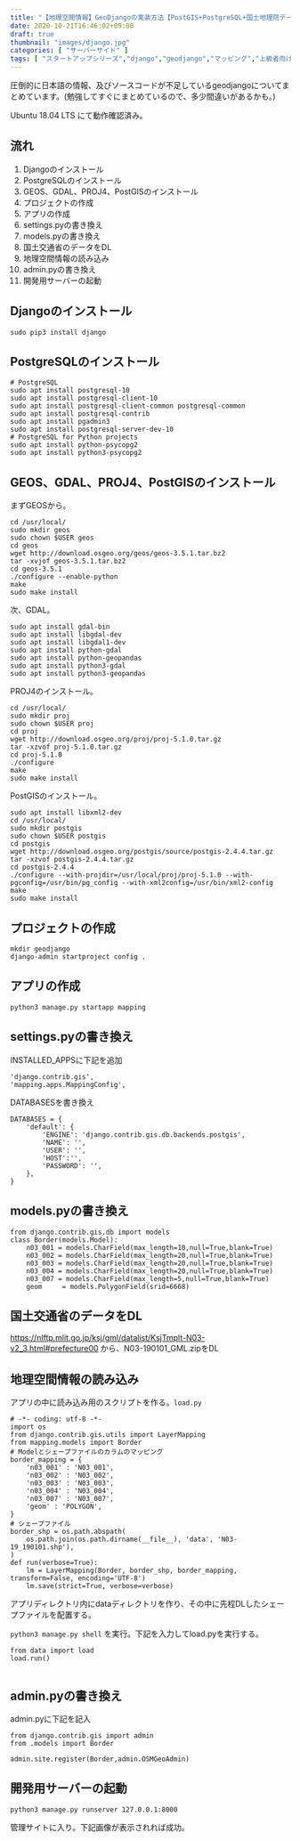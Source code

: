 ```yaml
---
title: "【地理空間情報】GeoDjangoの実装方法【PostGIS+PostgreSQL+国土地理院データ】"
date: 2020-10-21T16:46:02+09:00
draft: true
thumbnail: "images/django.jpg"
categories: [ "サーバーサイド" ]
tags: [ "スタートアップシリーズ","django","geodjango","マッピング","上級者向け" ]
---
```



圧倒的に日本語の情報、及びソースコードが不足しているgeodjangoについてまとめています。(勉強してすぐにまとめているので、多少間違いがあるかも。)

Ubuntu 18.04 LTS にて動作確認済み。


## 流れ

1. Djangoのインストール
1. PostgreSQLのインストール
1. GEOS、GDAL、PROJ4、PostGISのインストール
1. プロジェクトの作成
1. アプリの作成
1. settings.pyの書き換え
1. models.pyの書き換え
1. 国土交通省のデータをDL
1. 地理空間情報の読み込み
1. admin.pyの書き換え
1. 開発用サーバーの起動



## Djangoのインストール

    sudo pip3 install django

## PostgreSQLのインストール

<!--

    # PostgreSQL
    sudo apt -y install postgresql-12
    sudo apt -y install postgresql-client-12
    sudo apt -y install postgresql-client-common postgresql-common 
    sudo apt -y install postgresql-contrib
    sudo apt -y install pgadmin3
    sudo apt -y install postgresql-server-dev-12
    # PostgreSQL for Python projects
    #sudo apt install python-psycopg2
    sudo apt -y install python3-psycopg2

-->


    # PostgreSQL
    sudo apt install postgresql-10
    sudo apt install postgresql-client-10
    sudo apt install postgresql-client-common postgresql-common 
    sudo apt install postgresql-contrib
    sudo apt install pgadmin3
    sudo apt install postgresql-server-dev-10
    # PostgreSQL for Python projects
    sudo apt install python-psycopg2
    sudo apt install python3-psycopg2


## GEOS、GDAL、PROJ4、PostGISのインストール

まずGEOSから。

<!--
下記を3.9,1でインストールし直し
-->
    
    cd /usr/local/ 
    sudo mkdir geos 
    sudo chown $USER geos 
    cd geos
    wget http://download.osgeo.org/geos/geos-3.5.1.tar.bz2
    tar -xvjof geos-3.5.1.tar.bz2
    cd geos-3.5.1
    ./configure --enable-python
    make
    sudo make install

次、GDAL。

    sudo apt install gdal-bin 
    sudo apt install libgdal-dev 
    sudo apt install libgdal1-dev
    sudo apt install python-gdal
    sudo apt install python-geopandas
    sudo apt install python3-gdal
    sudo apt install python3-geopandas

PROJ4のインストール。

    cd /usr/local/
    sudo mkdir proj
    sudo chown $USER proj
    cd proj
    wget http://download.osgeo.org/proj/proj-5.1.0.tar.gz
    tar -xzvof proj-5.1.0.tar.gz
    cd proj-5.1.0
    ./configure
    make
    sudo make install


PostGISのインストール。

<!--
    3.0.0でインストールし直し。
-->

    sudo apt install libxml2-dev
    cd /usr/local/
    sudo mkdir postgis
    sudo chown $USER postgis
    cd postgis
    wget http://download.osgeo.org/postgis/source/postgis-2.4.4.tar.gz
    tar -xzvof postgis-2.4.4.tar.gz
    cd postgis-2.4.4
    ./configure --with-projdir=/usr/local/proj/proj-5.1.0 --with-pgconfig=/usr/bin/pg_config --with-xml2config=/usr/bin/xml2-config
    make
    sudo make install


## プロジェクトの作成

    mkdir geodjango
    django-admin startproject config .


## アプリの作成

    python3 manage.py startapp mapping 

## settings.pyの書き換え

INSTALLED_APPSに下記を追加

    'django.contrib.gis',
    'mapping.apps.MappingConfig',

DATABASESを書き換え

    DATABASES = {
        'default': {
            'ENGINE': 'django.contrib.gis.db.backends.postgis',
            'NAME': '',
            'USER': '',
            'HOST':'',
            'PASSWORD': '',
        },
    }


## models.pyの書き換え

    from django.contrib.gis.db import models
    class Border(models.Model):
        n03_001 = models.CharField(max_length=10,null=True,blank=True)
        n03_002 = models.CharField(max_length=20,null=True,blank=True)
        n03_003 = models.CharField(max_length=20,null=True,blank=True)
        n03_004 = models.CharField(max_length=20,null=True,blank=True)
        n03_007 = models.CharField(max_length=5,null=True,blank=True)
        geom     = models.PolygonField(srid=6668)
    

## 国土交通省のデータをDL

https://nlftp.mlit.go.jp/ksj/gml/datalist/KsjTmplt-N03-v2_3.html#prefecture00 から、N03-190101_GML.zipをDL 

## 地理空間情報の読み込み

アプリの中に読み込み用のスクリプトを作る。`load.py`

    # -*- coding: utf-8 -*-
    import os
    from django.contrib.gis.utils import LayerMapping
    from mapping.models import Border
    # Modelとシェープファイルのカラムのマッピング
    border_mapping = { 
        'n03_001' : 'N03_001',
        'n03_002' : 'N03_002',
        'n03_003' : 'N03_003',
        'n03_004' : 'N03_004',
        'n03_007' : 'N03_007',
        'geom' : 'POLYGON',
    }
    # シェープファイル
    border_shp = os.path.abspath(
        os.path.join(os.path.dirname(__file__), 'data', 'N03-19_190101.shp'),
    )
    def run(verbose=True):
        lm = LayerMapping(Border, border_shp, border_mapping, transform=False, encoding='UTF-8')
        lm.save(strict=True, verbose=verbose)

アプリディレクトリ内にdataディレクトリを作り、その中に先程DLしたシェープファイルを配置する。


`python3 manage.py shell` を実行。下記を入力してload.pyを実行する。


    from data import load
    load.run()

<div class="img-center"><img src="/images/Screenshot from 2020-10-21 15-37-12.png" alt=""></div>
    
## admin.pyの書き換え

admin.pyに下記を記入

    from django.contrib.gis import admin
    from .models import Border
    
    admin.site.register(Border,admin.OSMGeoAdmin)


## 開発用サーバーの起動

    python3 manage.py runserver 127.0.0.1:8000


管理サイトに入り。下記画像が表示されれば成功。

<div class="img-center"><img src="/images/Screenshot from 2020-10-21 15-41-38.png" alt=""></div>


<!--
## ソースコード

以下からDL可能。ただ、管理サイトからしかアクセスできないのでまだまだ改良が必要。それからシェープファイルが重すぎるので上記リンクから別途DL必要。

https://github.com/seiya0723/startup-geodjango
-->
